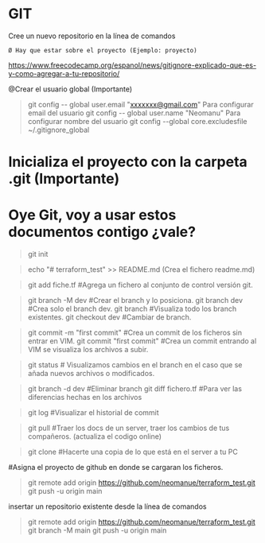 # GIT

Cree un nuevo repositorio en la línea de comandos

	Ø Hay que estar sobre el proyecto (Ejemplo: proyecto)



https://www.freecodecamp.org/espanol/news/gitignore-explicado-que-es-y-como-agregar-a-tu-repositorio/


@Crear el usuario global (Importante)
>git config -- global user.email "xxxxxxx@gmail.com" Para configurar email del usuario
>git config -- global user.name "Neomanu" Para configurar nombre del usuario
>git config --global core.excludesfile ~/.gitignore_global

# Inicializa el proyecto con la carpeta .git (Importante) 
# Oye Git, voy a usar estos documentos contigo ¿vale? 

> git init  

> echo "# terraform_test" >> README.md (Crea el fichero readme.md)

> git add fiche.tf #Agrega un fichero al conjunto de control versión git. 

> git branch -M dev #Crear el branch y lo posiciona.
> git branch dev #Crea solo el branch dev.
> git branch #Visualiza todo los branch existentes.
> git checkout dev #Cambiar de branch. 

>git commit -m "first commit"    #Crea un commit de los ficheros sin entrar en VIM.
>git commit "first commit" #Crea un commit entrando al VIM se visualiza los archivos a subir. 

> git status # Visualizamos cambios en el branch en el caso que se añada nuevos archivos o modificados.  

> git branch -d dev  #Eliminar branch 
> git diff fichero.tf #Para ver las diferencias hechas en los archivos 

>git log #Visualizar el historial de commit 

> git pull #Traer los docs de un server, traer los cambios de tus compañeros. (actualiza el codigo online)

>git clone #Hacerte una copia de lo que está en el server a tu PC 


#Asigna el proyecto de github en donde se cargaran los ficheros.
>git remote add origin https://github.com/neomanue/terraform_test.git
>git push -u origin main

insertar un repositorio existente desde la línea de comandos

>git remote add origin https://github.com/neomanue/terraform_test.git
>git branch -M main
>git push -u origin main
